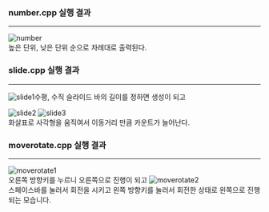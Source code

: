 ### number.cpp 실행 결과
---
![number](https://github.com/user-attachments/assets/2387b81e-9453-4187-ba88-49222162ef70)<br>
높은 단위, 낮은 단위 순으로 차례대로 출력된다.

### slide.cpp 실행 결과
---

![slide1](https://github.com/user-attachments/assets/c2274084-c14c-48f4-8b1f-c4cc68e94b67)수평, 수직 슬라이드 바의 길이를 정하면 생성이 되고

![slide2](https://github.com/user-attachments/assets/ce384d59-6651-4af1-b10e-ed5fc8b75d64)
![slide3](https://github.com/user-attachments/assets/4589a05c-44ec-4982-8f38-6dca9af29fa4)<br>
화살표로 사각형을 움직여서 이동거리 만큼 카운트가 늘어난다.

### moverotate.cpp 실행 결과
---
![moverotate1](https://github.com/user-attachments/assets/13545fd3-9f3e-48b5-ba8a-ad040da08d29)<br>
오른쪽 방향키를 누르니 오른쪽으로 진행이 되고
![moverotate2](https://github.com/user-attachments/assets/facbe1fb-855e-4eca-8f42-0dee104b32f3)<br>
스페이스바를 눌러서 회전을 시키고 왼쪽 방향키를 눌러서 회전한 상태로 왼쪽으로 진행되는 모습니다.
